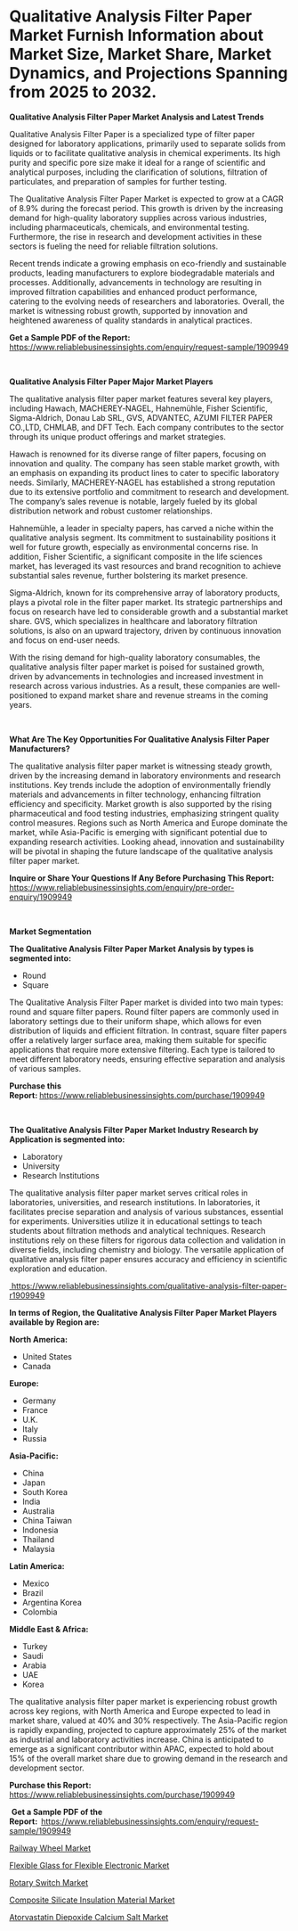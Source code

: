 <p><h1>Qualitative Analysis Filter Paper Market Furnish Information about Market Size, Market Share, Market Dynamics, and Projections Spanning from 2025 to 2032.</h1></p><p><strong>Qualitative Analysis Filter Paper Market Analysis and Latest Trends</strong></p>
<p><p>Qualitative Analysis Filter Paper is a specialized type of filter paper designed for laboratory applications, primarily used to separate solids from liquids or to facilitate qualitative analysis in chemical experiments. Its high purity and specific pore size make it ideal for a range of scientific and analytical purposes, including the clarification of solutions, filtration of particulates, and preparation of samples for further testing.</p><p>The Qualitative Analysis Filter Paper Market is expected to grow at a CAGR of 8.9% during the forecast period. This growth is driven by the increasing demand for high-quality laboratory supplies across various industries, including pharmaceuticals, chemicals, and environmental testing. Furthermore, the rise in research and development activities in these sectors is fueling the need for reliable filtration solutions.</p><p>Recent trends indicate a growing emphasis on eco-friendly and sustainable products, leading manufacturers to explore biodegradable materials and processes. Additionally, advancements in technology are resulting in improved filtration capabilities and enhanced product performance, catering to the evolving needs of researchers and laboratories. Overall, the market is witnessing robust growth, supported by innovation and heightened awareness of quality standards in analytical practices.</p></p>
<p><strong>Get a Sample PDF of the Report:&nbsp;</strong> <a href="https://www.reliablebusinessinsights.com/enquiry/request-sample/1909949?utm_campaign=1877&utm_medium=2&utm_source=Github&utm_content=ia&utm_term=04022025&utm_id=qualitative-analysis-filter-paper">https://www.reliablebusinessinsights.com/enquiry/request-sample/1909949</a></p>
<p>&nbsp;</p>
<p><strong>Qualitative Analysis Filter Paper Major Market Players</strong></p>
<p><p>The qualitative analysis filter paper market features several key players, including Hawach, MACHEREY‑NAGEL, Hahnemühle, Fisher Scientific, Sigma-Aldrich, Donau Lab SRL, GVS, ADVANTEC, AZUMI FILTER PAPER CO.,LTD, CHMLAB, and DFT Tech. Each company contributes to the sector through its unique product offerings and market strategies.</p><p>Hawach is renowned for its diverse range of filter papers, focusing on innovation and quality. The company has seen stable market growth, with an emphasis on expanding its product lines to cater to specific laboratory needs. Similarly, MACHEREY‑NAGEL has established a strong reputation due to its extensive portfolio and commitment to research and development. The company’s sales revenue is notable, largely fueled by its global distribution network and robust customer relationships.</p><p>Hahnemühle, a leader in specialty papers, has carved a niche within the qualitative analysis segment. Its commitment to sustainability positions it well for future growth, especially as environmental concerns rise. In addition, Fisher Scientific, a significant composite in the life sciences market, has leveraged its vast resources and brand recognition to achieve substantial sales revenue, further bolstering its market presence.</p><p>Sigma-Aldrich, known for its comprehensive array of laboratory products, plays a pivotal role in the filter paper market. Its strategic partnerships and focus on research have led to considerable growth and a substantial market share. GVS, which specializes in healthcare and laboratory filtration solutions, is also on an upward trajectory, driven by continuous innovation and focus on end-user needs.</p><p>With the rising demand for high-quality laboratory consumables, the qualitative analysis filter paper market is poised for sustained growth, driven by advancements in technologies and increased investment in research across various industries. As a result, these companies are well-positioned to expand market share and revenue streams in the coming years.</p></p>
<p>&nbsp;</p>
<p><strong>What Are The Key Opportunities For Qualitative Analysis Filter Paper Manufacturers?</strong></p>
<p><p>The qualitative analysis filter paper market is witnessing steady growth, driven by the increasing demand in laboratory environments and research institutions. Key trends include the adoption of environmentally friendly materials and advancements in filter technology, enhancing filtration efficiency and specificity. Market growth is also supported by the rising pharmaceutical and food testing industries, emphasizing stringent quality control measures. Regions such as North America and Europe dominate the market, while Asia-Pacific is emerging with significant potential due to expanding research activities. Looking ahead, innovation and sustainability will be pivotal in shaping the future landscape of the qualitative analysis filter paper market.</p></p>
<p><strong>Inquire or Share Your Questions If Any Before Purchasing This Report:</strong> <a href="https://www.reliablebusinessinsights.com/enquiry/pre-order-enquiry/1909949?utm_campaign=1877&utm_medium=2&utm_source=Github&utm_content=ia&utm_term=04022025&utm_id=qualitative-analysis-filter-paper">https://www.reliablebusinessinsights.com/enquiry/pre-order-enquiry/1909949</a></p>
<p>&nbsp;</p>
<p><strong>Market Segmentation</strong></p>
<p><strong>The Qualitative Analysis Filter Paper Market Analysis by types is segmented into:</strong></p>
<p><ul><li>Round</li><li>Square</li></ul></p>
<p><p>The Qualitative Analysis Filter Paper market is divided into two main types: round and square filter papers. Round filter papers are commonly used in laboratory settings due to their uniform shape, which allows for even distribution of liquids and efficient filtration. In contrast, square filter papers offer a relatively larger surface area, making them suitable for specific applications that require more extensive filtering. Each type is tailored to meet different laboratory needs, ensuring effective separation and analysis of various samples.</p></p>
<p><strong>Purchase this Report:&nbsp;</strong><a href="https://www.reliablebusinessinsights.com/purchase/1909949?utm_campaign=1877&utm_medium=2&utm_source=Github&utm_content=ia&utm_term=04022025&utm_id=qualitative-analysis-filter-paper">https://www.reliablebusinessinsights.com/purchase/1909949</a></p>
<p>&nbsp;</p>
<p><strong>The Qualitative Analysis Filter Paper Market Industry Research by Application is segmented into:</strong></p>
<p><ul><li>Laboratory</li><li>University</li><li>Research Institutions</li></ul></p>
<p><p>The qualitative analysis filter paper market serves critical roles in laboratories, universities, and research institutions. In laboratories, it facilitates precise separation and analysis of various substances, essential for experiments. Universities utilize it in educational settings to teach students about filtration methods and analytical techniques. Research institutions rely on these filters for rigorous data collection and validation in diverse fields, including chemistry and biology. The versatile application of qualitative analysis filter paper ensures accuracy and efficiency in scientific exploration and education.</p></p>
<p><a href="https://www.reliablebusinessinsights.com/qualitative-analysis-filter-paper-r1909949?utm_campaign=1877&utm_medium=2&utm_source=Github&utm_content=ia&utm_term=04022025&utm_id=qualitative-analysis-filter-paper">&nbsp;https://www.reliablebusinessinsights.com/qualitative-analysis-filter-paper-r1909949</a></p>
<p><strong>In terms of Region, the Qualitative Analysis Filter Paper Market Players available by Region are:</strong></p>
<p>
    <p> <strong> North America: </strong>
        <ul>
            <li>United States</li>
            <li>Canada</li>
        </ul>
        </p> 
    <p> <strong> Europe: </strong>
        <ul>
            <li>Germany</li>
            <li>France</li>
            <li>U.K.</li>
            <li>Italy</li>
            <li>Russia</li>
        </ul>
        </p> 
    <p> <strong> Asia-Pacific: </strong>
        <ul>
            <li>China</li>
            <li>Japan</li>
            <li>South Korea</li>
            <li>India</li>
            <li>Australia</li>
            <li>China Taiwan</li>
            <li>Indonesia</li>
            <li>Thailand</li>
            <li>Malaysia</li>
        </ul>
        </p> 
    <p> <strong> Latin America: </strong>
        <ul>
            <li>Mexico</li>
            <li>Brazil</li>
            <li>Argentina Korea</li>
            <li>Colombia</li>
        </ul>
        </p> 
    <p> <strong> Middle East & Africa: </strong>
        <ul>
            <li>Turkey</li>
            <li>Saudi</li>
            <li>Arabia</li>
            <li>UAE</li>
            <li>Korea</li>
        </ul>
    </p>
    </p>
<p><p>The qualitative analysis filter paper market is experiencing robust growth across key regions, with North America and Europe expected to lead in market share, valued at 40% and 30% respectively. The Asia-Pacific region is rapidly expanding, projected to capture approximately 25% of the market as industrial and laboratory activities increase. China is anticipated to emerge as a significant contributor within APAC, expected to hold about 15% of the overall market share due to growing demand in the research and development sector.</p></p>
<p><strong>Purchase this Report: </strong><a href="https://www.reliablebusinessinsights.com/purchase/1909949?utm_campaign=1877&utm_medium=2&utm_source=Github&utm_content=ia&utm_term=04022025&utm_id=qualitative-analysis-filter-paper">https://www.reliablebusinessinsights.com/purchase/1909949</a></p>
<p>&nbsp;<strong>Get a Sample PDF of the Report:&nbsp;&nbsp;</strong><a href="https://www.reliablebusinessinsights.com/enquiry/request-sample/1909949?utm_campaign=1877&utm_medium=2&utm_source=Github&utm_content=ia&utm_term=04022025&utm_id=qualitative-analysis-filter-paper">https://www.reliablebusinessinsights.com/enquiry/request-sample/1909949</a></p>
<p><strong></strong></p>
<p><p><a href="https://www.linkedin.com/pulse/comprehending-rapid-growth-global-railway-wheel-market-cagr-jk1kc?utm_campaign=1877&utm_medium=2&utm_source=Github&utm_content=ia&utm_term=04022025&utm_id=qualitative-analysis-filter-paper">Railway Wheel Market</a></p><p><a href="https://github.com/boitafbg/Market-Research-Report-List-1/blob/main/flexible-glass-for-flexible-electronic-market.md?utm_campaign=1877&utm_medium=2&utm_source=Github&utm_content=ia&utm_term=04022025&utm_id=qualitative-analysis-filter-paper">Flexible Glass for Flexible Electronic Market</a></p><p><a href="https://www.linkedin.com/pulse/rotary-switch-market-dynamics-2025-2032-projected-68-cagr-grsec?utm_campaign=1877&utm_medium=2&utm_source=Github&utm_content=ia&utm_term=04022025&utm_id=qualitative-analysis-filter-paper">Rotary Switch Market</a></p><p><a href="https://github.com/curinbucan9/Market-Research-Report-List-1/blob/main/composite-silicate-insulation-material-market.md?utm_campaign=1877&utm_medium=2&utm_source=Github&utm_content=ia&utm_term=04022025&utm_id=qualitative-analysis-filter-paper">Composite Silicate Insulation Material Market</a></p><p><a href="https://www.linkedin.com/pulse/atorvastatin-diepoxide-calcium-salt-market-size-growth-iu4ef?utm_campaign=1877&utm_medium=2&utm_source=Github&utm_content=ia&utm_term=04022025&utm_id=qualitative-analysis-filter-paper">Atorvastatin Diepoxide Calcium Salt Market</a></p></p>